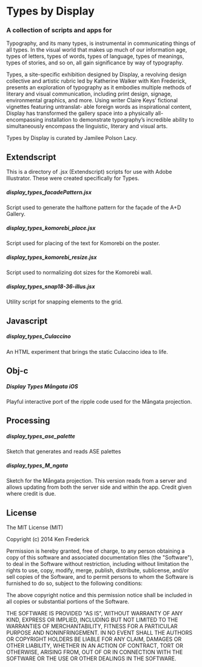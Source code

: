 Types by Display
============
### A collection of scripts and apps for  ###


Typography, and its many types, is instrumental in communicating things of all types. In the visual world that makes up much of our information age, types of letters, types of words, types of language, types of meanings, types of stories, and so on, all gain significance by way of typography.

Types, a site-specific exhibition designed by Display, a revolving design collective and artistic rubric led by Katherine Walker with Ken Frederick, presents an exploration of typography as it embodies multiple methods of literary and visual communication, including print design, signage, environmental graphics, and more. Using writer Claire Keys’ fictional vignettes featuring untranslat- able foreign words as inspirational content, Display has transformed the gallery space into a physically all-encompassing installation to demonstrate typography’s incredible ability to simultaneously encompass the linguistic, literary and visual arts.

Types by Display is curated by Jamilee Polson Lacy.



Extendscript
-------------

This is a directory of .jsx (Extendscript) scripts for use with Adobe Illustrator. These were created specifically for Types.

##### display_types_facadePattern.jsx #####
Script used to generate the halftone pattern for the façade of the A+D Gallery.

##### display_types_komorebi_place.jsx #####
Script used for placing of the text for Komorebi on the poster.

##### display_types_komorebi_resize.jsx #####
Script used to normalizing dot sizes for the Komorebi wall.

##### display_types_snap18-36-illus.jsx #####
Utility script for snapping elements to the grid.



Javascript
-------------

##### display_types_Culaccino #####
An HTML experiment that brings the static Culaccino idea to life.



Obj-c
-------------

##### Display Types Mångata iOS #####
Playful interactive port of the ripple code used for the Mångata projection.



Processing
-------------

##### display_types_ase_palette #####
Sketch that generates and reads ASE palettes

##### display_types_M_ngata #####
Sketch for the Mångata projection. This version reads from a server and allows updating from both the server side and within the app. Credit given where credit is due.


License
-------------
The MIT License (MIT)

Copyright (c) 2014 Ken Frederick

Permission is hereby granted, free of charge, to any person obtaining a copy
of this software and associated documentation files (the "Software"), to deal
in the Software without restriction, including without limitation the rights
to use, copy, modify, merge, publish, distribute, sublicense, and/or sell
copies of the Software, and to permit persons to whom the Software is
furnished to do so, subject to the following conditions:

The above copyright notice and this permission notice shall be included in all
copies or substantial portions of the Software.

THE SOFTWARE IS PROVIDED "AS IS", WITHOUT WARRANTY OF ANY KIND, EXPRESS OR
IMPLIED, INCLUDING BUT NOT LIMITED TO THE WARRANTIES OF MERCHANTABILITY,
FITNESS FOR A PARTICULAR PURPOSE AND NONINFRINGEMENT. IN NO EVENT SHALL THE
AUTHORS OR COPYRIGHT HOLDERS BE LIABLE FOR ANY CLAIM, DAMAGES OR OTHER
LIABILITY, WHETHER IN AN ACTION OF CONTRACT, TORT OR OTHERWISE, ARISING FROM,
OUT OF OR IN CONNECTION WITH THE SOFTWARE OR THE USE OR OTHER DEALINGS IN THE
SOFTWARE.



